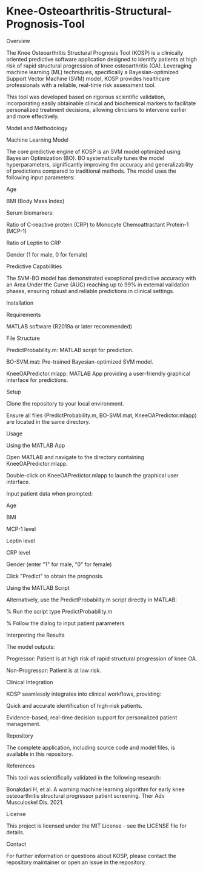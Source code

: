 # Knee-Osteoarthritis-Structural-Prognosis-Tool
Overview

The Knee Osteoarthritis Structural Prognosis Tool (KOSP) is a clinically oriented predictive software application designed to identify patients at high risk of rapid structural progression of knee osteoarthritis (OA). Leveraging machine learning (ML) techniques, specifically a Bayesian-optimized Support Vector Machine (SVM) model, KOSP provides healthcare professionals with a reliable, real-time risk assessment tool.

This tool was developed based on rigorous scientific validation, incorporating easily obtainable clinical and biochemical markers to facilitate personalized treatment decisions, allowing clinicians to intervene earlier and more effectively.

Model and Methodology

Machine Learning Model

The core predictive engine of KOSP is an SVM model optimized using Bayesian Optimization (BO). BO systematically tunes the model hyperparameters, significantly improving the accuracy and generalizability of predictions compared to traditional methods. The model uses the following input parameters:

Age

BMI (Body Mass Index)

Serum biomarkers:

Ratio of C-reactive protein (CRP) to Monocyte Chemoattractant Protein-1 (MCP-1)

Ratio of Leptin to CRP

Gender (1 for male, 0 for female)

Predictive Capabilities

The SVM-BO model has demonstrated exceptional predictive accuracy with an Area Under the Curve (AUC) reaching up to 99% in external validation phases, ensuring robust and reliable predictions in clinical settings.

Installation

Requirements

MATLAB software (R2019a or later recommended)

File Structure

PredictProbability.m: MATLAB script for prediction.

BO-SVM.mat: Pre-trained Bayesian-optimized SVM model.

KneeOAPredictor.mlapp: MATLAB App providing a user-friendly graphical interface for predictions.

Setup

Clone the repository to your local environment.

Ensure all files (PredictProbability.m, BO-SVM.mat, KneeOAPredictor.mlapp) are located in the same directory.

Usage

Using the MATLAB App

Open MATLAB and navigate to the directory containing KneeOAPredictor.mlapp.

Double-click on KneeOAPredictor.mlapp to launch the graphical user interface.

Input patient data when prompted:

Age

BMI

MCP-1 level

Leptin level

CRP level

Gender (enter "1" for male, "0" for female)

Click "Predict" to obtain the prognosis.

Using the MATLAB Script

Alternatively, use the PredictProbability.m script directly in MATLAB:

% Run the script
type PredictProbability.m

% Follow the dialog to input patient parameters

Interpreting the Results

The model outputs:

Progressor: Patient is at high risk of rapid structural progression of knee OA.

Non-Progressor: Patient is at low risk.

Clinical Integration

KOSP seamlessly integrates into clinical workflows, providing:

Quick and accurate identification of high-risk patients.

Evidence-based, real-time decision support for personalized patient management.

Repository

The complete application, including source code and model files, is available in this repository.

References

This tool was scientifically validated in the following research:

Bonakdari H, et al. A warning machine learning algorithm for early knee osteoarthritis structural progressor patient screening. Ther Adv Musculoskel Dis. 2021.

License

This project is licensed under the MIT License - see the LICENSE file for details.

Contact

For further information or questions about KOSP, please contact the repository maintainer or open an issue in the repository.
